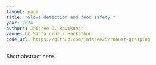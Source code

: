 ```yaml
---
layout: page
title: "Glove detection and food safety "
year: 2024
authors: Jaisree D. Ravikumar
venue: UC Santa cruz - Hackathon 
code_url: https://github.com/jaisree25/robust-grasping
---
```


Short abstract here.
